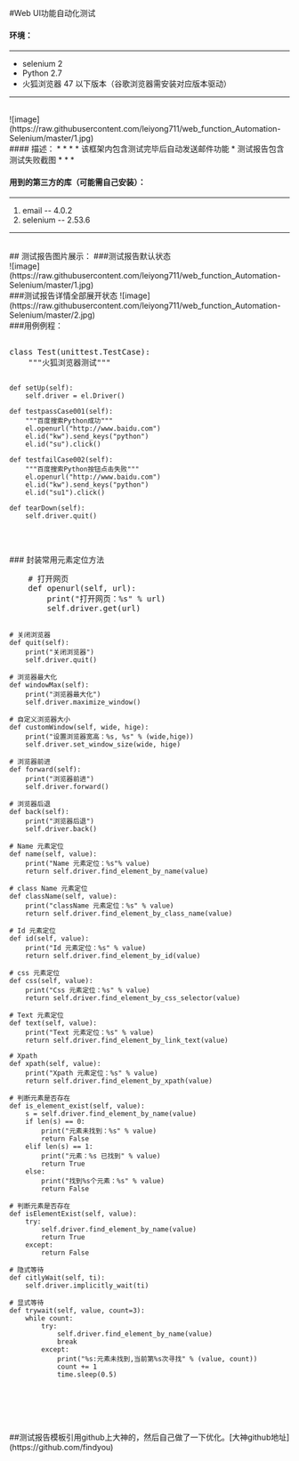 #Web UI功能自动化测试

#### 环境：
* * *
* selenium 2
* Python 2.7
* 火狐浏览器 47 以下版本（谷歌浏览器需安装对应版本驱动）
* * * 
 <br>
![image](https://raw.githubusercontent.com/leiyong711/web_function_Automation-Selenium/master/1.jpg)
<br>
#### 描述：
* * *
* 该框架内包含测试完毕后自动发送邮件功能
* 测试报告包含测试失败截图
* * *
<br>

#### 用到的第三方的库（可能需自己安装）：
* * *
1.  email -- 4.0.2
2.  selenium -- 2.53.6
* * *
<br>
## 测试报告图片展示：
###测试报告默认状态
<br>
![image](https://raw.githubusercontent.com/leiyong711/web_function_Automation-Selenium/master/1.jpg)
<br>
###测试报告详情全部展开状态
![image](https://raw.githubusercontent.com/leiyong711/web_function_Automation-Selenium/master/2.jpg)
<br>
###用例例程：
<pre class="prettyprint lang-javascript">  
class Test(unittest.TestCase):
    """火狐浏览器测试"""

    def setUp(self):
        self.driver = el.Driver()

    def testpassCase001(self):
        """百度搜索Python成功"""
        el.openurl("http://www.baidu.com")
        el.id("kw").send_keys("python")
        el.id("su").click()

    def testfailCase002(self):
        """百度搜索Python按钮点击失败"""
        el.openurl("http://www.baidu.com")
        el.id("kw").send_keys("python")
        el.id("su1").click()

    def tearDown(self):
        self.driver.quit()


</pre>

<br>
### 封装常用元素定位方法
<pre class="prettyprint lang-javascript">
    # 打开网页
    def openurl(self, url):
        print("打开网页：%s" % url)
        self.driver.get(url)

    # 关闭浏览器
    def quit(self):
        print("关闭浏览器")
        self.driver.quit()

    # 浏览器最大化
    def windowMax(self):
        print("浏览器最大化")
        self.driver.maximize_window()

    # 自定义浏览器大小
    def customWindow(self, wide, hige):
        print("设置浏览器宽高：%s, %s" % (wide,hige))
        self.driver.set_window_size(wide, hige)

    # 浏览器前进
    def forward(self):
        print("浏览器前进")
        self.driver.forward()

    # 浏览器后退
    def back(self):
        print("浏览器后退")
        self.driver.back()

    # Name 元素定位
    def name(self, value):
        print("Name 元素定位：%s"% value)
        return self.driver.find_element_by_name(value)

    # class Name 元素定位
    def className(self, value):
        print("className 元素定位：%s" % value)
        return self.driver.find_element_by_class_name(value)

    # Id 元素定位
    def id(self, value):
        print("Id 元素定位：%s" % value)
        return self.driver.find_element_by_id(value)

    # css 元素定位
    def css(self, value):
        print("Css 元素定位：%s" % value)
        return self.driver.find_element_by_css_selector(value)

    # Text 元素定位
    def text(self, value):
        print("Text 元素定位：%s" % value)
        return self.driver.find_element_by_link_text(value)

    # Xpath
    def xpath(self, value):
        print("Xpath 元素定位：%s" % value)
        return self.driver.find_element_by_xpath(value)

    # 判断元素是否存在
    def is_element_exist(self, value):
        s = self.driver.find_element_by_name(value)
        if len(s) == 0:
            print("元素未找到：%s" % value)
            return False
        elif len(s) == 1:
            print("元素：%s 已找到" % value)
            return True
        else:
            print("找到%s个元素：%s" % value)
            return False

    # 判断元素是否存在
    def isElementExist(self, value):
        try:
            self.driver.find_element_by_name(value)
            return True
        except:
            return False

    # 隐式等待
    def citlyWait(self, ti):
        self.driver.implicitly_wait(ti)

    # 显式等待
    def trywait(self, value, count=3):
        while count:
            try:
                self.driver.find_element_by_name(value)
                break
            except:
                print("%s:元素未找到,当前第%s次寻找" % (value, count))
                count += 1
                time.sleep(0.5)

</pre>

<br>
<br>
<br>
##测试报告模板引用github上大神的，然后自己做了一下优化。[大神github地址](https://github.com/findyou)
<br>
<br>
<br>
